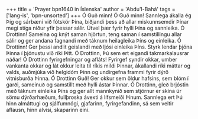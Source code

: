 +++
title = 'Prayer bpn1640 in Íslenska'
author = 'Abdu'l-Bahá'
tags = ['lang-is', 'bpn-unsorted']
+++
Ó Guð minn! Ó Guð minn! Sannlega ákalla ég Þig og sárbæni við fótskör Þína, biðjandi þess að allar miskunnsemdir Þínar megi stíga niður yfir þessar sálir. Útvel þær fyrir hylli Þína og sannleika.
Ó Drottinn! Sameina og knýt saman hjörtun, teng saman í samstillingu allar sálir og ger andana fagnandi með táknum heilagleika Þíns og einleika. Ó Drottinn! Ger þessi andlit geislandi með ljósi einleika Þíns. Styrk lendar þjóna Þinna í þjónustu við ríki Þitt.
Ó Drottinn, Þú sem ert eigandi takmarkalausrar náðar! Ó Drottinn fyrirgefningar og afláts! Fyrirgef syndir okkar, umber vankanta okkar og lát okkur leita til ríkis mildi Þinnar, ákallandi ríki máttar og valds, auðmjúka við helgidóm Þinn og undirgefna frammi fyrir dýrð vitnisburða Þinna.
Ó Drottinn Guð! Ger okkur sem öldur hafsins, sem blóm í garði, sameinuð og samstillt með hylli ástar Þinnar. Ó Drottinn, gleð brjóstin með táknum einleika Þíns og ger allt mannkynið sem stjörnur er skína úr sömu dýrðarhæðum, fullþroska ávexti á lífsmeiði Þínum.
Sannlega ert Þú hinn almáttugi og sjálfumnógi, gjafarinn, fyrirgefandinn, sá sem veitir aflausn, hinn alvísi, skaparinn eini.

